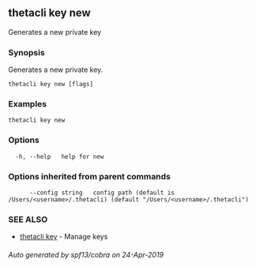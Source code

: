 ## thetacli key new

Generates a new private key

### Synopsis

Generates a new private key.

```
thetacli key new [flags]
```

### Examples

```
thetacli key new
```

### Options

```
  -h, --help   help for new
```

### Options inherited from parent commands

```
      --config string   config path (default is /Users/<username>/.thetacli) (default "/Users/<username>/.thetacli")
```

### SEE ALSO

* [thetacli key](thetacli_key.md)	 - Manage keys

###### Auto generated by spf13/cobra on 24-Apr-2019
